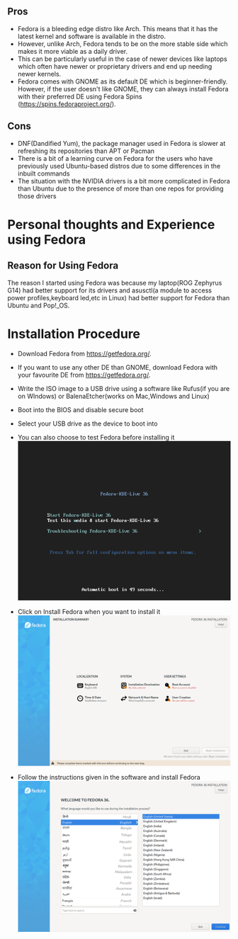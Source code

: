 ## Pros
- Fedora is a bleeding edge distro like Arch. This means that it has the latest kernel and software is available in the distro.
- However, unlike Arch, Fedora tends to be on the more stable side which makes it more viable as a daily driver.
- This can be particularly useful in the case of newer devices like laptops which often have newer or proprietary drivers and end up needing newer kernels.
- Fedora comes with GNOME as its default DE which is beginner-friendly. However, if the user doesn't like GNOME, they can always install Fedora with their preferred DE using Fedora Spins
 (https://spins.fedoraproject.org/).

## Cons
- DNF(Dandified Yum), the package manager used in Fedora is slower at refreshing its repositories than APT or Pacman
- There is a bit of a learning curve on Fedora for the users who have previously used Ubuntu-based distros due to some differences in the inbuilt commands
- The situation with the NVIDIA drivers is a bit more complicated in Fedora than Ubuntu due to the presence of more than one repos for providing those drivers

# Personal thoughts and Experience using Fedora
## Reason for Using Fedora
The reason I started using Fedora was because my laptop(ROG Zephyrus G14) had better support for its drivers and asusctl(a module to access power profiles,keyboard led,etc in Linux) had better support for Fedora than Ubuntu and Pop!\_OS.

# Installation Procedure
- Download Fedora from https://getfedora.org/.
- If you want to use any other DE than GNOME, download Fedora with your favourite DE from https://getfedora.org/.
- Write the ISO image to a USB drive using a software like Rufus(if you are on WIndows) or BalenaEtcher(works on Mac,Windows and Linux)
- Boot into the BIOS and disable secure boot
- Select your USB drive as the device to boot into
- You can also choose to test Fedora before installing it
![ScreenShot](/Images/file2.png)

- Click on Install Fedora when you want to install it
![ScreenShot](/Images/file1.png)
- Follow the instructions given in the software and install Fedora
![ScreenShot](/Images/file3.png)
